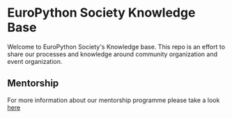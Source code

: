 # EuroPython Society Knowledge Base

Welcome to EuroPython Society's Knowledge base. This repo is an effort to share our processes and knowledge around community organization and event organization.

## Mentorship
For more information about our mentorship programme please take a look [here](programme/mentorship.md)